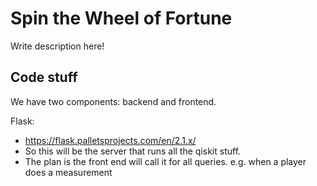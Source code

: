 # Spin the Wheel of Fortune

Write description here!


## Code stuff

We have two components: backend and frontend. 

Flask:
- https://flask.palletsprojects.com/en/2.1.x/
- So this will be the server that runs all the qiskit stuff.
- The plan is the front end will call it for all queries. e.g. when a player does a measurement
